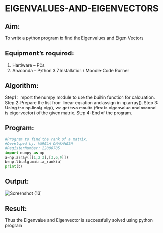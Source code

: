# EIGENVALUES-AND-EIGENVECTORS
## Aim:
To write a python program to find the Eigenvalues and Eigen Vectors
## Equipment’s required:
1. 	Hardware – PCs
2. 	Anaconda – Python 3.7 Installation / Moodle-Code Runner
## Algorithm:
Step1 :
Import the numpy module to use the builtin function for calculation.
Step 2:
Prepare the list from linear equation and assign in np.array().
Step 3:
Using the np.linalg.eig(), we get two results (first is eigenvalue and second is eigenvector) of the given matrix.
Step 4:
End of the program.

## Program:
```python
#Program to find the rank of a matrix.
#Developed by: MARELA DHARANESH
#RegisterNumber: 22000785
import numpy as np
a=np.array([[1,2,3],[3,6,9]])
b=np.linalg.matrix_rank(a)
print(b)
```

## Output:
![Screenshot (13)](https://user-images.githubusercontent.com/118707669/211201028-3d69a7e2-ccae-4be1-9dec-4322752299f8.png)

## Result:
Thus the Eigenvalue and Eigenvector is successfully solved using python program
